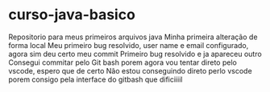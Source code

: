 # curso-java-basico
Repositorio para meus primeiros arquivos java
Minha primeira alteração de forma local
Meu primeiro bug resolvido, user name e email configurado, agora sim deu certo meu commit
Primeiro bug resolvido e ja apareceu outro 
Consegui commitar pelo Git bash porem agora vou tentar direto pelo vscode, espero que de certo
Não estou conseguindo direto perlo vscode porem consigo pela interface do gitbash
que dificiiiil